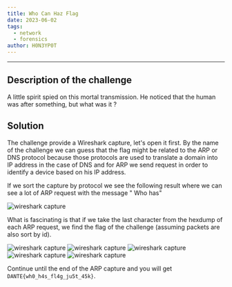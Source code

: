 ```yaml
---
title: Who Can Haz Flag
date: 2023-06-02
tags:
  - network
  - forensics
author: H0N3YP0T
---
```


___

## Description of the challenge

A little spirit spied on this mortal transmission. He noticed that the human was after something, but what was it ?

## Solution

The challenge provide a Wireshark capture, let's open it first.
By the name of the challenge we can guess that the flag might be related to the ARP or DNS protocol because those
protocols
are used to translate a domain into IP address in the case of DNS and for
ARP we send request in order to identify a device based on his IP address.

If we sort the capture by protocol we see the following result where we can see a lot of ARP request with the message "
Who has"

![wireshark capture](/images/dantectf_2023/whoCanARP.png)

What is fascinating is that if we take the last character from the hexdump of each ARP request, we find the
flag of the challenge (assuming packets are also sort by id).

![wireshark capture](/images/dantectf_2023/arp0.png)
![wireshark capture](/images/dantectf_2023/arp1.png)
![wireshark capture](/images/dantectf_2023/arp2.png)
![wireshark capture](/images/dantectf_2023/arp3.png)
![wireshark capture](/images/dantectf_2023/arp4.png)

Continue until the end of the ARP capture and you will get `DANTE{wh0_h4s_fl4g_ju5t_45k}`.